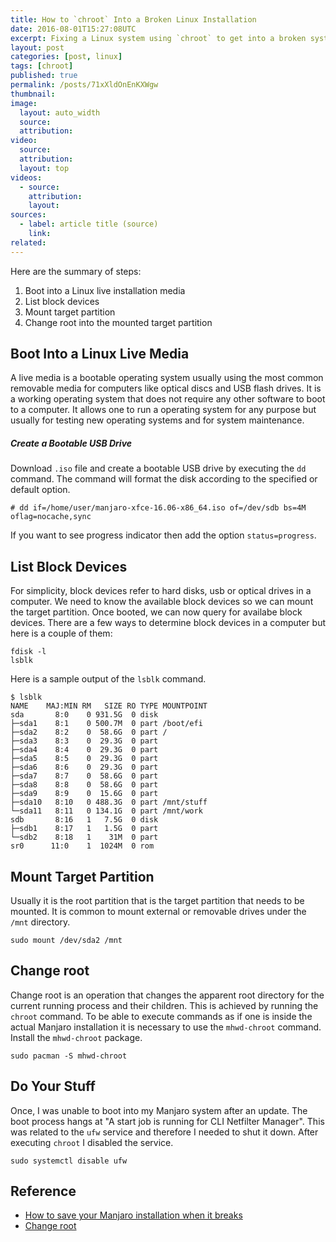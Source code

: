 ```yaml
---
title: How to `chroot` Into a Broken Linux Installation
date: 2016-08-01T15:27:08UTC
excerpt: Fixing a Linux system using `chroot` to get into a broken system might help before considering a full re-installation of your Linux system.
layout: post
categories: [post, linux]
tags: [chroot]
published: true
permalink: /posts/71xXldOnEnKXWgw
thumbnail:
image:
  layout: auto_width
  source: 
  attribution: 
video:
  source: 
  attribution: 
  layout: top
videos:
  - source: 
    attribution: 
    layout: 
sources:
  - label: article title (source)
    link:
related:
---
```


Here are the summary of steps:

1. Boot into a Linux live installation media
2. List block devices
3. Mount target partition
4. Change root into the mounted target partition


## Boot Into a Linux Live Media

A live media is a bootable operating system usually using the most common removable media for computers like optical discs and USB flash drives.
It is a working operating system that does not require any other software to boot to a computer.
It allows one to run a operating system for any purpose but usually for testing new operating systems and for system maintenance.

##### Create a Bootable USB Drive

Download `.iso` file and create a bootable USB drive by executing the `dd` command.
The command will format the disk according to the specified or default option.

    # dd if=/home/user/manjaro-xfce-16.06-x86_64.iso of=/dev/sdb bs=4M oflag=nocache,sync
    
If you want to see progress indicator then add the option `status=progress`.

## List Block Devices

For simplicity, block devices refer to hard disks, usb or optical drives in a computer.
We need to know the available block devices so we can mount the target partition.
Once booted, we can now query for availabe block devices.
There are a few ways to determine block devices in a computer but here is a couple of them:

    fdisk -l
    lsblk
    
Here is a sample output of the `lsblk` command.

    $ lsblk
    NAME    MAJ:MIN RM   SIZE RO TYPE MOUNTPOINT
    sda       8:0    0 931.5G  0 disk 
    ├─sda1    8:1    0 500.7M  0 part /boot/efi
    ├─sda2    8:2    0  58.6G  0 part /
    ├─sda3    8:3    0  29.3G  0 part 
    ├─sda4    8:4    0  29.3G  0 part 
    ├─sda5    8:5    0  29.3G  0 part 
    ├─sda6    8:6    0  29.3G  0 part 
    ├─sda7    8:7    0  58.6G  0 part 
    ├─sda8    8:8    0  58.6G  0 part 
    ├─sda9    8:9    0  15.6G  0 part 
    ├─sda10   8:10   0 488.3G  0 part /mnt/stuff
    └─sda11   8:11   0 134.1G  0 part /mnt/work
    sdb       8:16   1   7.5G  0 disk 
    ├─sdb1    8:17   1   1.5G  0 part 
    └─sdb2    8:18   1    31M  0 part 
    sr0      11:0    1  1024M  0 rom 

## Mount Target Partition

Usually it is the root partition that is the target partition that needs to be mounted.
It is common to mount external or removable drives under the `/mnt` directory.

    sudo mount /dev/sda2 /mnt

## Change root

Change root is an operation that changes the apparent root directory for the current running process and their children.
This is achieved by running the `chroot` command.
To be able to execute commands as if one is inside the actual Manjaro installation it is necessary to use the `mhwd-chroot` command.
Install the `mhwd-chroot` package.

    sudo pacman -S mhwd-chroot

## Do Your Stuff

Once, I was unable to boot into my Manjaro system after an update.
The boot process hangs at "A start job is running for CLI Netfilter Manager".
This was related to the `ufw` service and therefore I needed to shut it down.
After executing `chroot` I disabled the service.

    sudo systemctl disable ufw
    
## Reference

* [How to save your Manjaro installation when it breaks](https://forum.manjaro.org/t/how-to-save-your-manjaro-installation-when-it-breaks/75)
* [Change root](https://wiki.archlinux.org/index.php/change_root)
